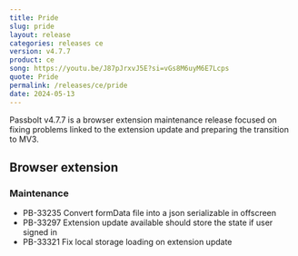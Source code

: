 ```yaml
---
title: Pride
slug: pride
layout: release
categories: releases ce
version: v4.7.7
product: ce
song: https://youtu.be/J87pJrxvJ5E?si=vGs8M6uyM6E7Lcps
quote: Pride
permalink: /releases/ce/pride
date: 2024-05-13
---
```


Passbolt v4.7.7 is a browser extension maintenance release focused on fixing problems linked to the extension update and preparing the transition to MV3.

## Browser extension
### Maintenance
- PB-33235 Convert formData file into a json serializable in offscreen
- PB-33297 Extension update available should store the state if user signed in
- PB-33321 Fix local storage loading on extension update
